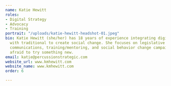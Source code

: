 ```yaml
---
name: Katie Hewitt
roles:
- Digital Strategy
- Advocacy
- Training
portrait: "/uploads/katie-hewitt-headshot-01.jpeg"
bio: Katie Hewitt (she/her) has 18 years of experience integrating digital strategies
  with traditional to create social change. She focuses on legislative advocacy, nonprofit
  communications, training/mentoring, and social behavior change campaigns. Never
  afraid to try something new.
email: katie@percussionstrategic.com
website_url: www.kmhewitt.com
website_name: www.kmhewitt.com
order: 6

---
```

